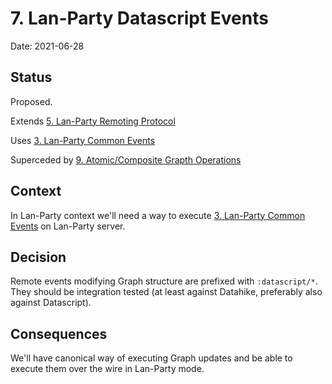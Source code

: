 # 7. Lan-Party Datascript Events

Date: 2021-06-28

## Status

Proposed.

Extends [5. Lan-Party Remoting Protocol](0005-lan-party-remoting-protocol.md)

Uses [3. Lan-Party Common Events](0003-lan-party-common-events.md)

Superceded by [9. Atomic/Composite Grapth Operations](0009-atomic-composite-grapth-operations.md)

## Context

In Lan-Party context we'll need a way to execute [3. Lan-Party Common Events](0003-lan-party-common-events.md) on Lan-Party server.

## Decision

Remote events modifying Graph structure are prefixed with `:datascript/*`.  
They should be integration tested (at least against Datahike, preferably also against Datascript).

## Consequences

We'll have canonical way of executing Graph updates and be able to execute them over the wire in Lan-Party mode.
